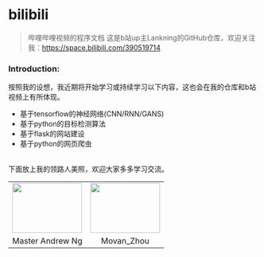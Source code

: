 # bilibili
>哔哩哔哩视频的程序文档
>这是b站up主Lankning的GitHub仓库，欢迎关注我：https://space.bilibili.com/390519714
### Introduction:
按照我的设想，我近期将开始学习或持续学习以下内容，这也会在我的仓库和b站视频上有所体现。
* 基于tensorflow的神经网络(CNN/RNN/GANS)
* 基于python的目标检测算法
* 基于flask的网站建设
* 基于python的网页爬虫
<br>
下面放上我的领路人美照，欢迎大家多多学习交流。
<table>
  <tr>
    <td><img src='http://buzzorange.com/techorange/wp-content/uploads/sites/2/2017/03/012-2.jpg' height='100' width='140'/></td>
    <td><img src='https://morvanzhou.github.io/static/img/description/my_pic.jpg' height='100' width='140'/></td>
  </tr>
  <tr>
    <td align="center">Master Andrew Ng</td>
    <td align="center">Movan_Zhou</td>
  </tr>
</table>
